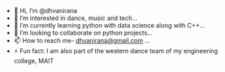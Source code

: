 - 👋 Hi, I’m @dhvanirana
- 👀 I’m interested in dance, music and tech...
- 🌱 I’m currently learning python with data science along with C++...
- 💞️ I’m looking to collaborate on python projects...
- 📫 How to reach me- dhvanirana@gmail.com ...
- ⚡ Fun fact: I am also part of the western dance team of my engineering college, MAIT

<!---
dhvanirana/dhvanirana is a ✨ special ✨ repository because its `README.md` (this file) appears on your GitHub profile.
You can click the Preview link to take a look at your changes.
--->
